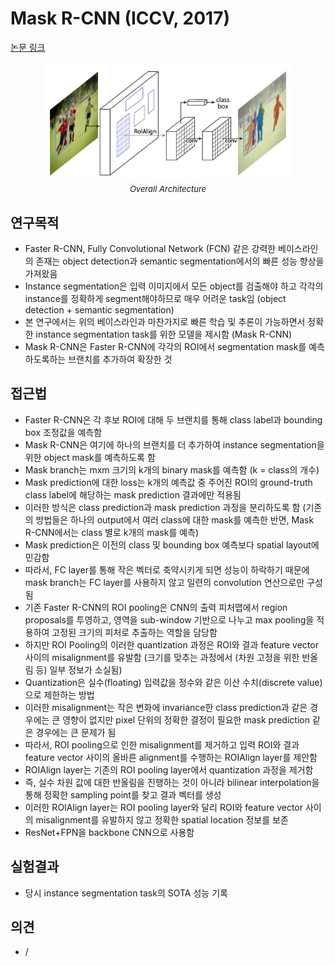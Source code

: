 # Mask R-CNN (ICCV, 2017)

[논문 링크](https://openaccess.thecvf.com/content_iccv_2017/html/He_Mask_R-CNN_ICCV_2017_paper.html)

<p align="center">
    <img width="400" alt='fig1' src="./img/04_02_01.png?raw=true"></br>
    <em><font size=2>Overall Architecture</font></em>
</p>

## 연구목적
- Faster R-CNN, Fully Convolutional Network (FCN) 같은 강력한 베이스라인의 존재는 object detection과 semantic segmentation에서의 빠른 성능 향상을 가져왔음
- Instance segmentation은 입력 이미지에서 모든 object를 검출해야 하고 각각의 instance를 정확하게 segment해야하므로 매우 어려운 task임 (object detection + semantic segmentation)
- 본 연구에서는 위의 베이스라인과 마찬가지로 빠른 학습 및 추론이 가능하면서 정확한 instance segmentation task를 위한 모델을 제시함 (Mask R-CNN)
- Mask R-CNN은 Faster R-CNN에 각각의 ROI에서 segmentation mask를 예측하도록하는 브랜치를 추가하여 확장한 것

## 접근법
- Faster R-CNN은 각 후보 ROI에 대해 두 브랜치를 통해 class label과 bounding box 조정값을 예측함
- Mask R-CNN은 여기에 하나의 브랜치를 더 추가하여 instance segmentation을 위한 object mask를 예측하도록 함
- Mask branch는 mxm 크기의 k개의 binary mask를 예측함 (k = class의 개수)
- Mask prediction에 대한 loss는 k개의 예측값 중 주어진 ROI의 ground-truth class label에 해당하는 mask prediction 결과에만 적용됨
- 이러한 방식은 class prediction과 mask prediction 과정을 분리하도록 함 (기존의 방법들은 하나의 output에서 여러 class에 대한 mask를 예측한 반면, Mask R-CNN에서는 class 별로 k개의 mask를 예측)
- Mask prediction은 이전의 class 및 bounding box 예측보다 spatial layout에 민감함
- 따라서, FC layer를 통해 작은 벡터로 축약시키게 되면 성능이 하락하기 때문에 mask branch는 FC layer를 사용하지 않고 일련의 convolution 연산으로만 구성됨
- 기존 Faster R-CNN의 ROI pooling은 CNN의 출력 피처맵에서 region proposals를 투영하고, 영역을 sub-window 기반으로 나누고 max pooling을 적용하여 고정된 크기의 피처로 추출하는 역할을 담당함
- 하지만 ROI Pooling의 이러한 quantization 과정은 ROI와 결과 feature vector 사이의 misalignment를 유발함 (크기를 맞추는 과정에서 (차원 고정을 위한 반올림 등) 일부 정보가 소실됨)
- Quantization은 실수(floating) 입력값을 정수와 같은 이산 수치(discrete value)으로 제한하는 방법
- 이러한 misalignment는 작은 변화에 invariance한 class prediction과 같은 경우에는 큰 영향이 없지만 pixel 단위의 정확한 결정이 필요한 mask prediction 같은 경우에는 큰 문제가 됨
- 따라서, ROI pooling으로 인한 misalignment를 제거하고 입력 ROI와 결과 feature vector 사이의 올바른 alignment를 수행하는 ROIAlign layer를 제안함
- ROIAlign layer는 기존의 ROI pooling layer에서 quantization 과정을 제거함
- 즉, 실수 차원 값에 대한 반올림을 진행하는 것이 아니라 bilinear interpolation을 통해 정확한 sampling point를 찾고 결과 벡터를 생성
- 이러한 ROIAlign layer는 ROI pooling layer와 달리 ROI와 feature vector 사이의 misalignment를 유발하지 않고 정확한 spatial location 정보를 보존
- ResNet+FPN을 backbone CNN으로 사용함

## 실험결과
- 당시 instance segmentation task의 SOTA 성능 기록

## 의견
- /